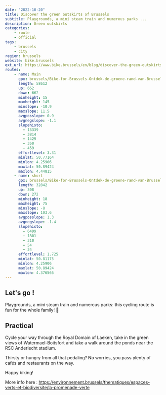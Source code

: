 ```yaml
---
date: "2022-10-20"
title: Discover the green outskirts of Brussels
subtitle: Playgrounds, a mini steam train and numerous parks ...
description: Green outskirts
categories:
    - route
    - official
tags:
    - brussels
    - city
region: brussels
website: bike.brussels
ext_url: https://www.bike.brussels/en/blog/discover-the-green-outskirts-of-brussels
routes:
    - name: Main
      gpx: brussels/Bike-for-Brussels-Ontdek-de-groene-rand-van-Brussel.gpx
      length: 58612
      up: 662
      down: 662
      minheight: 15
      maxheight: 145
      minslope: -10.9
      maxslope: 11.5
      avgposslope: 0.9
      avgnegslope: -1.1
      slopehisto:
        - 13339
        - 3814
        - 1429
        - 350
        - 459
      effortlevel: 3.31
      minlat: 50.77164
      minlon: 4.25906
      maxlat: 50.89424
      maxlon: 4.44815
    - name: short
      gpx: brussels/Bike-for-Brussels-Ontdek-de-groene-rand-van-Brussel-Short.gpx
      length: 32842
      up: 308
      down: 272
      minheight: 18
      maxheight: 75
      minslope: -8
      maxslope: 103.6
      avgposslope: 1.3
      avgnegslope: -1.4
      slopehisto:
        - 6499
        - 1801
        - 310
        - 54
        - 34
      effortlevel: 1.725
      minlat: 50.81175
      minlon: 4.25906
      maxlat: 50.89424
      maxlon: 4.376566
---
```

## Let's go !

Playgrounds, a mini steam train and numerous parks: this cycling route is fun for the whole family! 👩

## Practical

Cycle your way through the Royal Domain of Laeken, take in the green views of Watermael-Boitsfort and take a walk around the ponds near the RSC Anderlecht stadium.

Thirsty or hungry from all that pedaling? No worries, you pass plenty of cafés and restaurants on the way.

Happy biking!

More info here : https://environnement.brussels/thematiques/espaces-verts-et-biodiversite/la-promenade-verte